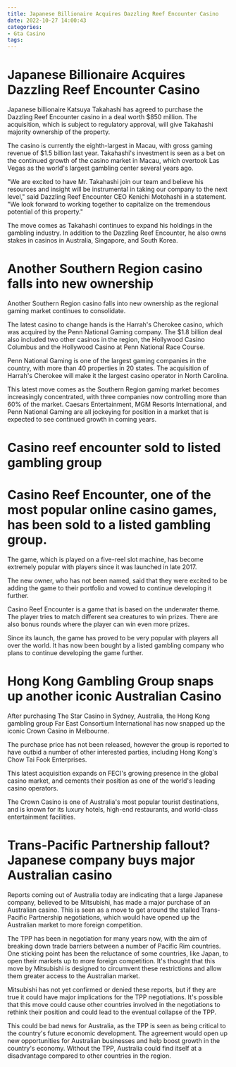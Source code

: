```yaml
---
title: Japanese Billionaire Acquires Dazzling Reef Encounter Casino
date: 2022-10-27 14:00:43
categories:
- Gta Casino
tags:
---
```



#  Japanese Billionaire Acquires Dazzling Reef Encounter Casino

Japanese billionaire Katsuya Takahashi has agreed to purchase the Dazzling Reef Encounter casino in a deal worth $850 million. The acquisition, which is subject to regulatory approval, will give Takahashi majority ownership of the property.

The casino is currently the eighth-largest in Macau, with gross gaming revenue of $1.5 billion last year. Takahashi's investment is seen as a bet on the continued growth of the casino market in Macau, which overtook Las Vegas as the world's largest gambling center several years ago.

"We are excited to have Mr. Takahashi join our team and believe his resources and insight will be instrumental in taking our company to the next level," said Dazzling Reef Encounter CEO Kenichi Motohashi in a statement. "We look forward to working together to capitalize on the tremendous potential of this property."

The move comes as Takahashi continues to expand his holdings in the gambling industry. In addition to the Dazzling Reef Encounter, he also owns stakes in casinos in Australia, Singapore, and South Korea.

#  Another Southern Region casino falls into new ownership

Another Southern Region casino falls into new ownership as the regional gaming market continues to consolidate. 

The latest casino to change hands is the Harrah's Cherokee casino, which was acquired by the Penn National Gaming company. The $1.8 billion deal also included two other casinos in the region, the Hollywood Casino Columbus and the Hollywood Casino at Penn National Race Course.

Penn National Gaming is one of the largest gaming companies in the country, with more than 40 properties in 20 states. The acquisition of Harrah's Cherokee will make it the largest casino operator in North Carolina.

This latest move comes as the Southern Region gaming market becomes increasingly concentrated, with three companies now controlling more than 60% of the market. Caesars Entertainment, MGM Resorts International, and Penn National Gaming are all jockeying for position in a market that is expected to see continued growth in coming years.

#  Casino reef encounter sold to listed gambling group

# Casino Reef Encounter, one of the most popular online casino games, has been sold to a listed gambling group.

The game, which is played on a five-reel slot machine, has become extremely popular with players since it was launched in late 2017.

The new owner, who has not been named, said that they were excited to be adding the game to their portfolio and vowed to continue developing it further.

Casino Reef Encounter is a game that is based on the underwater theme. The player tries to match different sea creatures to win prizes. There are also bonus rounds where the player can win even more prizes.

Since its launch, the game has proved to be very popular with players all over the world. It has now been bought by a listed gambling company who plans to continue developing the game further.

#  Hong Kong Gambling Group snaps up another iconic Australian Casino 

After purchasing The Star Casino in Sydney, Australia, the Hong Kong gambling group Far East Consortium International has now snapped up the iconic Crown Casino in Melbourne.

The purchase price has not been released, however the group is reported to have outbid a number of other interested parties, including Hong Kong's Chow Tai Fook Enterprises.

This latest acquisition expands on FECI's growing presence in the global casino market, and cements their position as one of the world's leading casino operators.

The Crown Casino is one of Australia's most popular tourist destinations, and is known for its luxury hotels, high-end restaurants, and world-class entertainment facilities.

#  Trans-Pacific Partnership fallout? Japanese company buys major Australian casino

Reports coming out of Australia today are indicating that a large Japanese company, believed to be Mitsubishi, has made a major purchase of an Australian casino. This is seen as a move to get around the stalled Trans-Pacific Partnership negotiations, which would have opened up the Australian market to more foreign competition.

The TPP has been in negotiation for many years now, with the aim of breaking down trade barriers between a number of Pacific Rim countries. One sticking point has been the reluctance of some countries, like Japan, to open their markets up to more foreign competition. It's thought that this move by Mitsubishi is designed to circumvent these restrictions and allow them greater access to the Australian market.

Mitsubishi has not yet confirmed or denied these reports, but if they are true it could have major implications for the TPP negotiations. It's possible that this move could cause other countries involved in the negotiations to rethink their position and could lead to the eventual collapse of the TPP.

This could be bad news for Australia, as the TPP is seen as being critical to the country's future economic development. The agreement would open up new opportunities for Australian businesses and help boost growth in the country's economy. Without the TPP, Australia could find itself at a disadvantage compared to other countries in the region.